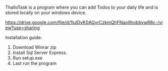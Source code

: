 ThalloTask is a program where you can add Todos to your daily life and is stored locally on your windows device. 

https://drive.google.com/file/d/1lulDvK0AQyrCzkmQhFNao9hobbywR8c-/view?usp=sharing

Installation guide:
1. Download Winrar zip 
2. Install Sql Server Express.
3. Run setup.exe
4. Last run the program 
